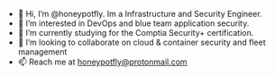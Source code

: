 - 👋 Hi, I’m @honeypotfly. Im a Infrastructure and Security Engineer.
- 👀 I’m interested in DevOps and blue team application security.
- 🌱 I’m currently studying for the Comptia Security+ certification.
- 💞️ I’m looking to collaborate on cloud & container security and fleet management
- 📫 Reach me at honeypotfly@protonmail.com

<!---
honeypotfly/honeypotfly is a ✨ special ✨ repository because its `README.md` (this file) appears on your GitHub profile.
You can click the Preview link to take a look at your changes.
--->
